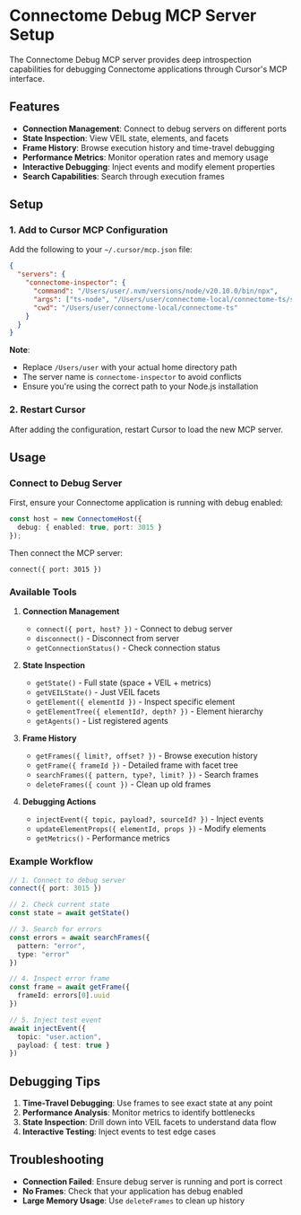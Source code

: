 # Connectome Debug MCP Server Setup

The Connectome Debug MCP server provides deep introspection capabilities for debugging Connectome applications through Cursor's MCP interface.

## Features

- **Connection Management**: Connect to debug servers on different ports
- **State Inspection**: View VEIL state, elements, and facets
- **Frame History**: Browse execution history and time-travel debugging
- **Performance Metrics**: Monitor operation rates and memory usage
- **Interactive Debugging**: Inject events and modify element properties
- **Search Capabilities**: Search through execution frames

## Setup

### 1. Add to Cursor MCP Configuration

Add the following to your `~/.cursor/mcp.json` file:

```json
{
  "servers": {
    "connectome-inspector": {
      "command": "/Users/user/.nvm/versions/node/v20.10.0/bin/npx",
      "args": ["ts-node", "/Users/user/connectome-local/connectome-ts/src/testing/debug-mcp-stdio.ts"],
      "cwd": "/Users/user/connectome-local/connectome-ts"
    }
  }
}
```

**Note**: 
- Replace `/Users/user` with your actual home directory path
- The server name is `connectome-inspector` to avoid conflicts
- Ensure you're using the correct path to your Node.js installation

### 2. Restart Cursor

After adding the configuration, restart Cursor to load the new MCP server.

## Usage

### Connect to Debug Server

First, ensure your Connectome application is running with debug enabled:

```typescript
const host = new ConnectomeHost({
  debug: { enabled: true, port: 3015 }
});
```

Then connect the MCP server:

```
connect({ port: 3015 })
```

### Available Tools

1. **Connection Management**
   - `connect({ port, host? })` - Connect to debug server
   - `disconnect()` - Disconnect from server
   - `getConnectionStatus()` - Check connection status

2. **State Inspection**
   - `getState()` - Full state (space + VEIL + metrics)
   - `getVEILState()` - Just VEIL facets
   - `getElement({ elementId })` - Inspect specific element
   - `getElementTree({ elementId?, depth? })` - Element hierarchy
   - `getAgents()` - List registered agents

3. **Frame History**
   - `getFrames({ limit?, offset? })` - Browse execution history
   - `getFrame({ frameId })` - Detailed frame with facet tree
   - `searchFrames({ pattern, type?, limit? })` - Search frames
   - `deleteFrames({ count })` - Clean up old frames

4. **Debugging Actions**
   - `injectEvent({ topic, payload?, sourceId? })` - Inject events
   - `updateElementProps({ elementId, props })` - Modify elements
   - `getMetrics()` - Performance metrics

### Example Workflow

```typescript
// 1. Connect to debug server
connect({ port: 3015 })

// 2. Check current state
const state = await getState()

// 3. Search for errors
const errors = await searchFrames({ 
  pattern: "error",
  type: "error" 
})

// 4. Inspect error frame
const frame = await getFrame({ 
  frameId: errors[0].uuid 
})

// 5. Inject test event
await injectEvent({
  topic: "user.action",
  payload: { test: true }
})
```

## Debugging Tips

1. **Time-Travel Debugging**: Use frames to see exact state at any point
2. **Performance Analysis**: Monitor metrics to identify bottlenecks
3. **State Inspection**: Drill down into VEIL facets to understand data flow
4. **Interactive Testing**: Inject events to test edge cases

## Troubleshooting

- **Connection Failed**: Ensure debug server is running and port is correct
- **No Frames**: Check that your application has debug enabled
- **Large Memory Usage**: Use `deleteFrames` to clean up history



